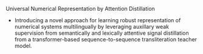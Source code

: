 Universal Numerical Representation by Attention Distillation
- Introducing a novel approach for learning robust representation of numerical systems multilingually by leveraging auxillary weak supervision from semantically and lexically attentive signal distillation from a transformer-based sequence-to-sequence transliteration teacher model.

